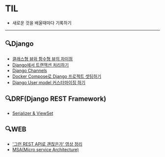 # TIL
- 새로운 것을 배울때마다 기록하기
---

## 🔍Django
- [클래스형 뷰와 함수형 뷰의 차이점](Django/CBV_vs_FBV.md)
- [Django에서 트랜잭션 처리하기](Django/Transaction.md)
- [Django Channels](https://github.com/ksy37667/DjangoChat)
- [Docker Compose로 Django 프로젝트 셋팅하기](Django/Django&Docker.md)
- [Django User model 커스터마이징 하기](Django/CustomUserModel.md)
<!-- - [get_queryset vs queryset](Django/get_queryset_vs_queryset.md) -->

## 🔍DRF(Django REST Framework)
- [Serializer & ViewSet](DRF/Serializer/ViewSet&Serializer.md)


## 🔍WEB
- ['그런 REST API로 괜찮은가' 영상 정리](Web/REST_API.md)
- [MSA(Micro service Architecture)](Web/MSA.md)